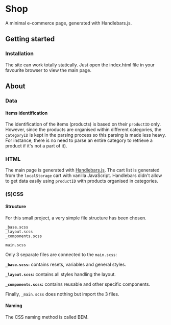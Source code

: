 # Shop

A minimal e-commerce page, generated with Handlebars.js.

## Getting started

### Installation

The site can work totally statically. Just open the index.html file in your favourite browser to view the main page.


## About

### Data

#### Items identification

The identification of the items (products) is based on their `productID` only. However, since the products are organised within different categories, the `categoryID` is kept in the parsing process so this parsing is made less heavy. For instance, there is no need to parse an entire category to retrieve a product if it's not a part of it).

### HTML

The main page is generated with [Handlebars.js](https://handlebarsjs.com/). The cart list is generated from the `localStorage` cart with vanilla JavaScript. Handlebars didn't allow to get data easily using `productID` with products organised in categories.

### (S)CSS

#### Structure

For this small project, a very simple file structure has been chosen.

```
_base.scss
_layout.scss
_components.scss

main.scss
```

Only 3 separate files are connected to the `main.scss`:

**`_base.scss`:** contains resets, variables and general styles.

**`_layout.scss`:** contains all styles handling the layout.

**`_components.scss`:** contains reusable and other specific components.

Finally, `_main.scss` does nothing but import the 3 files.

#### Naming

The CSS naming method is called BEM.
